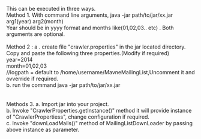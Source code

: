 
This can be executed in three ways.
<br/>
Method 1. With command line arguments, java -jar path/to/jar/xx.jar  arg1(year) arg2(month) 
<br/>
Year should be in yyyy format and months like(01,02,03.. etc) . Both arguments are optional.
<br/><br/>
Method 2 : a . create file "crawler.properties"  in the jar located directory. Copy and paste the following three properties.(Modify if required)<br/>
	   year=2014<br/>
	   month=01,02,03<br/>
	   //logpath = default to /home/username/MavneMailingList,Uncomment it and ovverride if required.<br/>
          b. run the command  java -jar path/to/jar/xx.jar<br/>
          <br/><br/>
Methods 3. a. Import jar into your project.<br/>
           b. Invoke "CrawlerProperties.getInstance()" method it will provide instance of "CrawlerPropertiess", change  configuration if required.<br/>
	   c. Invoke "downLoadMails()" method of  MailingListDownLoader by passing above instance as parameter.<br/>
